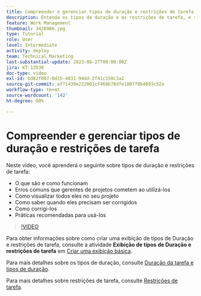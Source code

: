 ```yaml
---
title: Compreender e gerenciar tipos de duração e restrições de tarefa
description: Entenda os tipos de duração e as restrições de tarefa, e saiba como configurá-los corretamente nos seus projetos.
feature: Work Management
thumbnail: 3420986.jpg
type: Tutorial
role: User
level: Intermediate
activity: deploy
team: Technical Marketing
last-substantial-update: 2023-06-27T00:00:00Z
jira: KT-13530
doc-type: video
exl-id: bd82f007-0d15-4031-94dd-2f41c158c3a2
source-git-commit: af71439e222061cf468b78dfe1807f0b4893c52a
workflow-type: tm+mt
source-wordcount: '142'
ht-degree: 80%

---
```


# Compreender e gerenciar tipos de duração e restrições de tarefa

Neste vídeo, você aprenderá o seguinte sobre tipos de duração e restrições de tarefa:

* O que são e como funcionam
* Erros comuns que gerentes de projetos cometem ao utilizá-los
* Como visualizar todos eles no seu projeto
* Como saber quando eles precisam ser corrigidos
* Como corrigi-los
* Práticas recomendadas para usá-los


>[!VIDEO](https://video.tv.adobe.com/v/3420986/?quality=12&learn=on)


Para obter informações sobre como criar uma exibição de tipos de Duração e restrições de tarefa, consulte a atividade **Exibição de tipos de Duração e restrições de tarefa** em [Criar uma exibição básica](https://experienceleague.adobe.com/docs/workfront-learn/tutorials-workfront/reporting/basic-reporting/create-a-basic-view.html?lang=pt-BR).

Para mais detalhes sobre os tipos de duração, consulte [Duração da tarefa e tipos de duração](https://experienceleague.adobe.com/docs/workfront/using/manage-work/tasks/task-duration-and-duration-types/task-duration-duration-type.html?lang=pt-BR).

Para mais detalhes sobre restrições de tarefa, consulte [Restrições de tarefa](https://experienceleague.adobe.com/docs/workfront/using/manage-work/tasks/task-constraints/task-constraints.html?lang=pt-BR).
